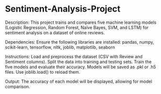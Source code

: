 # Sentiment-Analysis-Project
Description:
This project trains and compares five machine learning models (Logistic Regression, Random Forest, Naïve Bayes, SVM, and LSTM) for sentiment analysis on a dataset of online reviews.

Dependencies:
Ensure the following libraries are installed:
pandas, numpy, scikit-learn, tensorflow, nltk, joblib, matplotlib, seaborn

Instructions:
Load and preprocess the dataset (CSV with Review and Sentiment columns).
Split the data into training and testing sets.
Train the five models and evaluate their accuracy.
Models will be saved as .pkl or .h5 files. Use joblib.load() to reload them.

Output:
The accuracy of each model will be displayed, allowing for model comparison.
